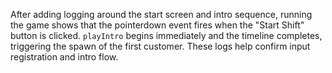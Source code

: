 After adding logging around the start screen and intro sequence, running the game shows that the pointerdown event fires when the "Start Shift" button is clicked. `playIntro` begins immediately and the timeline completes, triggering the spawn of the first customer. These logs help confirm input registration and intro flow.
